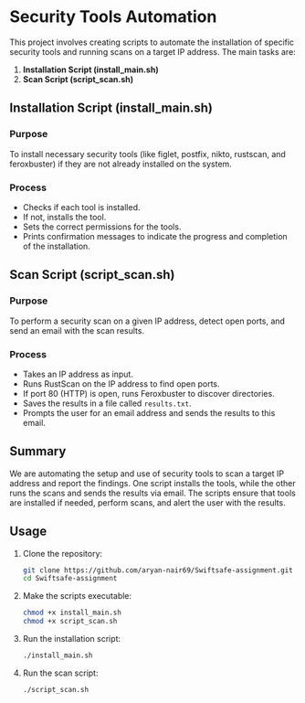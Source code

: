 # Security Tools Automation

This project involves creating scripts to automate the installation of specific security tools and running scans on a target IP address. The main tasks are:

1. **Installation Script (install_main.sh)**
2. **Scan Script (script_scan.sh)**

## Installation Script (install_main.sh)

### Purpose
To install necessary security tools (like figlet, postfix, nikto, rustscan, and feroxbuster) if they are not already installed on the system.

### Process
- Checks if each tool is installed.
- If not, installs the tool.
- Sets the correct permissions for the tools.
- Prints confirmation messages to indicate the progress and completion of the installation.

## Scan Script (script_scan.sh)

### Purpose
To perform a security scan on a given IP address, detect open ports, and send an email with the scan results.

### Process
- Takes an IP address as input.
- Runs RustScan on the IP address to find open ports.
- If port 80 (HTTP) is open, runs Feroxbuster to discover directories.
- Saves the results in a file called `results.txt`.
- Prompts the user for an email address and sends the results to this email.

## Summary
We are automating the setup and use of security tools to scan a target IP address and report the findings. One script installs the tools, while the other runs the scans and sends the results via email. The scripts ensure that tools are installed if needed, perform scans, and alert the user with the results.

## Usage

1. Clone the repository:
    ```sh
    git clone https://github.com/aryan-nair69/Swiftsafe-assignment.git
    cd Swiftsafe-assignment
    ```

2. Make the scripts executable:
    ```sh
    chmod +x install_main.sh
    chmod +x script_scan.sh
    ```

3. Run the installation script:
    ```sh
    ./install_main.sh
    ```

4. Run the scan script:
    ```sh
    ./script_scan.sh
    ```
